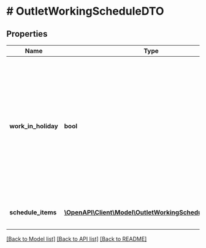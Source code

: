 # # OutletWorkingScheduleDTO

## Properties

Name | Type | Description | Notes
------------ | ------------- | ------------- | -------------
**work_in_holiday** | **bool** | Признак, работает ли точка продаж в дни государственных праздников. Возможные значения: * &#x60;false&#x60; — точка продаж не работает в дни государственных праздников. * &#x60;true&#x60; — точка продаж работает в дни государственных праздников. | [optional]
**schedule_items** | [**\OpenAPI\Client\Model\OutletWorkingScheduleItemDTO[]**](OutletWorkingScheduleItemDTO.md) | Список расписаний работы точки продаж. |

[[Back to Model list]](../../README.md#models) [[Back to API list]](../../README.md#endpoints) [[Back to README]](../../README.md)
